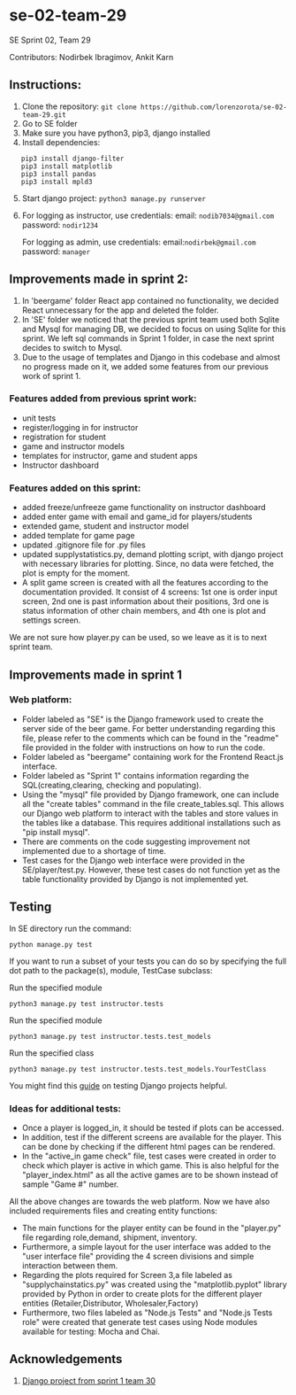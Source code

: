 # se-02-team-29
SE Sprint 02, Team 29

Contributors: Nodirbek Ibragimov, Ankit Karn

## Instructions:
1. Clone the repository:
```git clone https://github.com/lorenzorota/se-02-team-29.git``` 
2. Go to SE folder
3. Make sure you have python3, pip3, django installed
4. Install dependencies:
  ```
     pip3 install django-filter
     pip3 install matplotlib
     pip3 install pandas
     pip3 install mpld3 
 ```
5. Start django project:
```python3 manage.py runserver```
6. For logging as instructor, use credentials: 
   email: ```nodib7034@gmail.com```
   password: ```nodir1234```
   
   For logging as admin, use credentials: 
   email:```nodirbek@gmail.com```
   password: ```manager```


## Improvements made in sprint 2:

1. In 'beergame' folder React app contained no functionality, we decided React unnecessary for the app and deleted the folder.
2. In 'SE' folder we noticed that the previous sprint team used both Sqlite and Mysql for managing DB, we decided to focus on using Sqlite for this sprint. We left sql commands in Sprint 1 folder, in case the next sprint decides to switch to Mysql.
3. Due to the usage of templates and Django in this codebase and almost no progress made on it, we added some features from our previous work of sprint 1.
### Features added from previous sprint work: 
- unit tests 
- register/logging in for instructor
- registration for student
- game and instructor models
- templates for instructor, game and student apps
- Instructor dashboard
### Features added on this sprint: 
 - added freeze/unfreeze game functionality on instructor dashboard
 - added enter game with email and game_id for players/students
 - extended game, student and instructor model 
 - added template for game page
 - updated .gitignore file for .py files
 - updated supplystatistics.py, demand plotting script, with django project with necessary libraries for plotting. Since, no data were fetched, the plot is empty for the moment.
 - A split game screen is created with all the features according to the documentation provided. It consist of 4 screens: 1st one is order input screen, 2nd one is past information about their positions, 3rd one is status information of other chain members, and 4th one is plot and settings screen.

We are not sure how player.py can be used, so we leave as it is to next sprint team.

## Improvements made in sprint 1
### Web platform:
- Folder labeled as "SE" is the Django framework used to create the server side of the beer game. For better understanding regarding this file, please refer to the comments which can be found in the "readme" file provided in the folder with instructions on how to run the code. 
- Folder labeled as "beergame" containing work for the Frontend React.js interface.
- Folder labeled as "Sprint 1" contains information regarding the SQL(creating,clearing, checking and populating).
- Using the "mysql" file provided by Django framework, one can include all the "create tables" command in the file create_tables.sql. This allows our Django web platform to interact with the tables and store values in the tables like a database. This requires additional installations such as "pip install mysql".
- There are comments on the code suggesting improvement not implemented due to a shortage of time.
- Test cases for the Django web interface were provided in the SE/player/test.py. However, these test cases do not function yet as the table functionality provided by Django is not implemented yet.

## Testing
In SE directory run the command:  
```
python manage.py test
```
If you want to run a subset of your tests you can do so by specifying the full dot path to the package(s), module, TestCase subclass:

Run the specified module
```
python3 manage.py test instructor.tests
```
Run the specified module
```
python3 manage.py test instructor.tests.test_models
```
Run the specified class
```
python3 manage.py test instructor.tests.test_models.YourTestClass
```
You might find this [guide](https://developer.mozilla.org/en-US/docs/Learn/Server-side/Django/Testing) on testing Django projects helpful.

### Ideas for additional tests:
- Once a player is logged_in, it should be tested if plots can be accessed. 
- In addition, test if the different screens are available for the player. This can be done by checking if the different html pages can be rendered.
- In the "active_in game check" file, test cases were created in order to check which player is active in which game. This is also helpful for the "player_index.html" as all the active games are to be shown instead of sample "Game #" number.

All the above changes are towards the web platform. Now we have also included requirements files and creating entity functions:
- The main functions for the player entity can be found in the "player.py" file regarding role,demand, shipment, inventory.
- Furthermore, a simple layout for the user interface was added to the "user interface file" providing the 4 screen divisions and simple interaction between them.
- Regarding the plots required for Screen 3,a file labeled as "supplychainstatics.py" was created using the "matplotlib.pyplot" library provided by Python in order to create plots for the different player entities (Retailer,Distributor, Wholesaler,Factory)
- Furthermore, two files labeled as "Node.js Tests" and "Node.js Tests role" were created that generate test cases using Node modules available for testing: Mocha and Chai.

## Acknowledgements
1. [Django project from sprint 1 team 30](https://github.com/lorenzorota/se-01-team-30)

